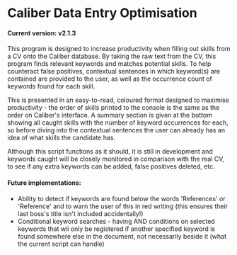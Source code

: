 # Caliber Data Entry Optimisation

#### Current version: v2.1.3

This program is designed to increase productivity when filling out skills from a CV onto the Caliber database. By taking the raw text from the CV, this program finds relevant keywords and matches potential skills. To help counteract false positives, contextual sentences in which keyword(s) are contained are provided to the user, as well as the occurrence count of keywords found for each skill.

This is presented in an easy-to-read, coloured format designed to maximise productivity - the order of skills printed to the console is the same as the order on Caliber's interface. A summary section is given at the bottom showing all caught skills with the number of keyword occurrences for each, so before diving into the contextual sentences the user can already has an idea of what skills the candidate has.

Although this script functions as it should, it is still in development and keywords caught will be closely monitored in comparison with the real CV, to see if any extra keywords can be added, false positives deleted, etc.


#### Future implementations:
 - Ability to detect if keywords are found below the words 'References' or 'Reference' and to warn the user of this in red writing (this ensures their last boss's title isn't included accidentally!)
 - Conditional keyword searches - having AND conditions on selected keywords that wil only be registered if another specified keyword is found somewhere else in the document, not necessarily beside it (what the current script can handle)
